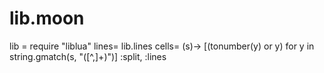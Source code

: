 # lib.moon 
lib  = require "liblua"
lines= lib.lines
cells= (s)-> [(tonumber(y) or y) for y in string.gmatch(s, "([^,]+)")]
:split, :lines
```
